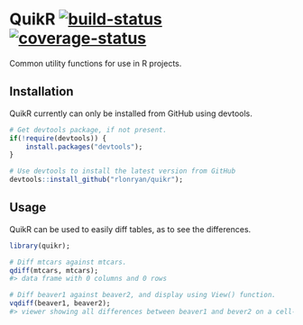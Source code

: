 # QuikR [![build-status]][build-link] [![coverage-status]][coverage-link]

Common utility functions for use in R projects.


## Installation

QuikR currently can only be installed from GitHub using devtools.

``` r
# Get devtools package, if not present.
if(!require(devtools)) {
    install.packages("devtools");
}

# Use devtools to install the latest version from GitHub
devtools::install_github("rlonryan/quikr");
```

## Usage

QuikR can be used to easily diff tables, as to see the differences.

``` r
library(quikr);

# Diff mtcars against mtcars.
qdiff(mtcars, mtcars);
#> data frame with 0 columns and 0 rows

# Diff beaver1 against beaver2, and display using View() function.
vqdiff(beaver1, beaver2);
#> viewer showing all differences between beaver1 and bever2 on a cell-by-cell basis.
```

[build-link]:https://travis-ci.org/RlonRyan/QuikR
[build-status]:https://travis-ci.org/QuikMod/QuikR.svg?branch=master "Travis-CI Build Status"

[coverage-link]:https://codecov.io/github/rlonryan/quikr?branch=master
[coverage-status]:https://codecov.io/github/rlonryan/quikr/coverage.svg?branch=master
